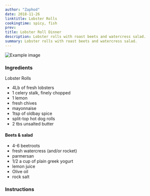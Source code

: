 ```yaml
---
author: "Zaphod"
date: 2018-11-26
linktitle: Lobster Rolls
cookingtime: spicy, fish
prev:
title: Lobster Roll Dinner
description: Lobster rolls with roast beets and watercress salad.
summary: Lobster rolls with roast beets and watercress salad.
---
```


![Example image](/www/images/short-rib.jpg)

### Ingredients

Lobster Rolls

* 4Lb of fresh lobsters
* 1 celery stalk, finely chopped
* 1 lemon
* fresh chives
* mayonnaise
* 1tsp of oldbay spice
* split-top hot dog rolls
* 2 tbs unsalted butter

#### Beets & salad
* 4-6 beetroots
* fresh watercress (and/or rocket)
* parmersan
* 1/2 a cup of plain greek yogurt
* lemon juice
* Olive oil
* rock salt



### Instructions
